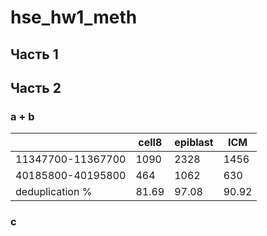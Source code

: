 # hse_hw1_meth
## Часть 1

## Часть 2
### a + b
|         | cell8 | epiblast | ICM   |
|---------|-------|----------|-------|
| 11347700-11367700      | 1090  | 2328     | 1456  |
| 40185800-40195800      | 464   | 1062     | 630   |
| deduplication % | 81.69 | 97.08    | 90.92 |

### c
